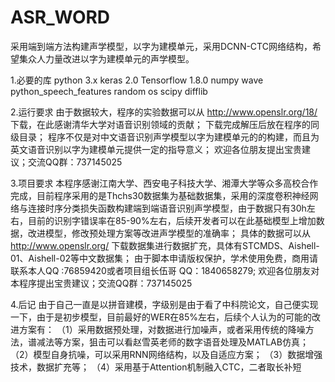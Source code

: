 # ASR_WORD
采用端到端方法构建声学模型，以字为建模单元，采用DCNN-CTC网络结构，希望集众人力量改进以字为建模单元的声学模型。

1.必要的库
  python 3.x
  keras 2.0
  Tensorflow 1.8.0
  numpy
  wave 
  python_speech_features
  random
  os
  scipy
  difflib

2.运行要求
  由于数据较大，程序的实验数据可以从 http://www.openslr.org/18/ 下载，在此感谢清华大学对语音识别领域的贡献；
  下载完成解压后放在程序的同级目录；
  程序不仅是对中文语音识别声学模型以字为建模单元的的构建，而且为英文语音识别以字为建模单元提供一定的指导意义；
  欢迎各位朋友提出宝贵建议；交流QQ群：737145025

3.项目要求
  本程序感谢江南大学、西安电子科技大学、湘潭大学等众多高校合作完成，目前程序采用的是Thchs30数据集为基础数据集，采用的深度卷积神经网络与连接时序分类损失函数构建端到端语音识别声学模型，由于数据只有30h左右，目前的识别字错误率在85-90%左右，后续开发者可以在此基础模型上增加数据，改进模型，修改预处理方案等改进声学模型的准确率；
  具体的数据可以从 http://www.openslr.org/ 下载数据集进行数据扩充，具体有STCMDS、Aishell-01、Aishell-02等中文数据集；
  由于脚本申请版权保护，学术使用免费，商用请联系本人QQ :76859420或者项目组长伍哥 QQ：1840658279;
  欢迎各位朋友对本程序提出宝贵建议；交流QQ群：737145025

4.后记
  由于自己一直是以拼音建模，字级别是由于看了中科院论文，自己便实现一下，由于是初步模型，目前最好的WER在85%左右，后续个人认为的可能的改进方案有：
  （1）采用数据预处理，对数据进行加噪声，或者采用传统的降噪方法，谱减法等方案，狙击可以看赵雪英老师的数字语音处理及MATLAB仿真；
  （2）模型自身抗噪，可以采用RNN网络结构，以及自适应方案；
  （3）数据增强技术，数据扩充等；
  （4）采用基于Attention机制融入CTC，二者取长补短
  

